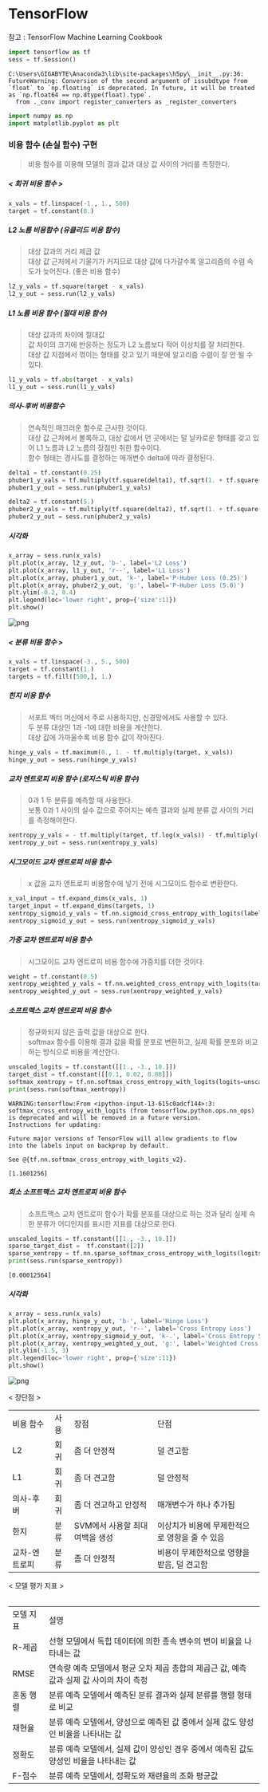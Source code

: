 
# TensorFlow

참고 : TensorFlow Machine Learning Cookbook


```python
import tensorflow as tf
sess = tf.Session()
```

    C:\Users\GIGABYTE\Anaconda3\lib\site-packages\h5py\__init__.py:36: FutureWarning: Conversion of the second argument of issubdtype from `float` to `np.floating` is deprecated. In future, it will be treated as `np.float64 == np.dtype(float).type`.
      from ._conv import register_converters as _register_converters
    


```python
import numpy as np
import matplotlib.pyplot as plt
```

### 비용 함수 (손실 함수) 구현
> 비용 함수를 이용해 모델의 결과 값과 대상 값 사이의 거리를 측정한다.

##### < 회귀 비용 함수 >


```python
x_vals = tf.linspace(-1., 1., 500)
target = tf.constant(0.)
```

##### L2 노름 비용함수 (유클리드 비용 함수)
> 대상 값과의 거리 제곱 값 <br>
> 대상 값 근처에서 기울기가 커지므로 대상 값에 다가갈수록 알고리즘의 수렴 속도가 늦어진다. (좋은 비용 함수)


```python
l2_y_vals = tf.square(target - x_vals)
l2_y_out = sess.run(l2_y_vals)
```

##### L1 노름 비용 함수 (절대 비용 함수)
> 대상 값과의 차이에 절대값 <br>
> 값 차이의 크기에 반응하는 정도가 L2 노름보다 적어 이상치를 잘 처리한다. <br>
> 대상 값 지점에서 꺾이는 형태를 갖고 있기 때문에 알고리즘 수렴이 잘 안 될 수 있다.


```python
l1_y_vals = tf.abs(target - x_vals)
l1_y_out = sess.run(l1_y_vals)
```

##### 의사-후버 비용함수
> 연속적인 매끄러운 함수로 근사한 것이다. <br>
> 대상 값 근처에서 볼록하고, 대상 값에서 먼 곳에서는 덜 날카로운 형태를 갖고 있어 L1 노름과 L2 노름의 장점만 취한 함수이다. <br>
> 함수 형태는 경사도를 결정하는 매개변수 delta에 따라 결정된다. <br>


```python
delta1 = tf.constant(0.25)
phuber1_y_vals = tf.multiply(tf.square(delta1), tf.sqrt(1. + tf.square((target - x_vals)) / delta1) - 1.)
phuber1_y_out = sess.run(phuber1_y_vals)

delta2 = tf.constant(5.)
phuber2_y_vals = tf.multiply(tf.square(delta2), tf.sqrt(1. + tf.square((target - x_vals)) / delta2) - 1.)
phuber2_y_out = sess.run(phuber2_y_vals)
```

##### 시각화


```python
x_array = sess.run(x_vals)
plt.plot(x_array, l2_y_out, 'b-', label='L2 Loss')
plt.plot(x_array, l1_y_out, 'r--', label='L1 Loss')
plt.plot(x_array, phuber1_y_out, 'k-', label='P-Huber Loss (0.25)')
plt.plot(x_array, phuber2_y_out, 'g:', label='P-Huber Loss (5.0)')
plt.ylim(-0.2, 0.4)
plt.legend(loc='lower right', prop={'size':11})
plt.show()
```


![png](output_14_0.png)


##### < 분류 비용 함수 >


```python
x_vals = tf.linspace(-3., 5., 500)
target = tf.constant(1.)
targets = tf.fill([500,], 1.)
```

##### 힌지 비용 함수
> 서포트 벡터 머신에서 주로 사용하지만, 신경망에서도 사용할 수 있다. <br>
> 두 분류 대상인 1과 -1에 대한 비용을 계산한다. <br>
> 대상 값에 가까울수록 비용 함수 값이 작아진다.


```python
hinge_y_vals = tf.maximum(0., 1. - tf.multiply(target, x_vals))
hinge_y_out = sess.run(hinge_y_vals)
```

##### 교차 엔트로피 비용 함수 (로지스틱 비용 함수)
> 0과 1 두 분류를 예측할 때 사용한다. <br>
> 보통 0과 1 사이의 실수 값으로 주어지는 예측 결과와 실제 분류 값 사이의 거리를 측정해야한다.


```python
xentropy_y_vals = - tf.multiply(target, tf.log(x_vals)) - tf.multiply((1. - target), tf.log(1. - x_vals))
xentropy_y_out = sess.run(xentropy_y_vals)
```

##### 시그모이드 교차 엔트로피 비용 함수
> x 값을 교차 엔트로피 비용함수에 넣기 전에 시그모이드 함수로 변환한다.


```python
x_val_input = tf.expand_dims(x_vals, 1)
target_input = tf.expand_dims(targets, 1)
xentropy_sigmoid_y_vals = tf.nn.sigmoid_cross_entropy_with_logits(labels=target_input, logits=x_val_input)
xentropy_sigmoid_y_out = sess.run(xentropy_sigmoid_y_vals)
```

##### 가중 교차 엔트로피 비용 함수
> 시그모이드 교차 엔트로피 비용 함수에 가중치를 더한 것이다.


```python
weight = tf.constant(0.5)
xentropy_weighted_y_vals = tf.nn.weighted_cross_entropy_with_logits(targets, x_vals, weight)
xentropy_weighted_y_out = sess.run(xentropy_weighted_y_vals)
```

##### 소프트맥스 교차 엔트로피 비용 함수
> 정규화되지 않은 출력 값을 대상으로 한다. <br>
> softmax 함수를 이용해 결과 값을 확률 분포로 변환하고, 실제 확률 분포와 비교하는 방식으로 비용을 계산한다.


```python
unscaled_logits = tf.constant([[1., -3., 10.]])
target_dist = tf.constant([[0.1, 0.02, 0.88]])
softmax_xentropy = tf.nn.softmax_cross_entropy_with_logits(logits=unscaled_logits, labels=target_dist)
print(sess.run(softmax_xentropy))
```

    WARNING:tensorflow:From <ipython-input-13-615c0adcf144>:3: softmax_cross_entropy_with_logits (from tensorflow.python.ops.nn_ops) is deprecated and will be removed in a future version.
    Instructions for updating:
    
    Future major versions of TensorFlow will allow gradients to flow
    into the labels input on backprop by default.
    
    See @{tf.nn.softmax_cross_entropy_with_logits_v2}.
    
    [1.1601256]
    

##### 희소 소프트맥스 교차 엔트로피 비용 함수
> 소프트맥스 교차 엔트로피 함수가 확률 분포를 대상으로 하는 것과 달리 실제 속한 분류가 어디인지를 표시한 지표를 대상으로 한다.


```python
unscaled_logits = tf.constant([[1., -3., 10.]])
sparse_target_dist =  tf.constant([2])
sparse_xentropy = tf.nn.sparse_softmax_cross_entropy_with_logits(logits=unscaled_logits, labels=sparse_target_dist)
print(sess.run(sparse_xentropy))
```

    [0.00012564]
    

##### 시각화


```python
x_array = sess.run(x_vals)
plt.plot(x_array, hinge_y_out, 'b-', label='Hinge Loss')
plt.plot(x_array, xentropy_y_out, 'r--', label='Cross Entropy Loss')
plt.plot(x_array, xentropy_sigmoid_y_out, 'k-.', label='Cross Entropy Sigmoid Loss')
plt.plot(x_array, xentropy_weighted_y_out, 'g:', label='Weighted Cross Entropy Loss (x0.5)')
plt.ylim(-1.5, 3)
plt.legend(loc='lower right', prop={'size':11})
plt.show()
```


![png](output_30_0.png)


< 장단점 >

<table>
    <tr> <td>비용 함수</td> <td>사용</td> <td>장점</td> <td>단점</td> </tr>
    <tr> <td>L2</td> <td>회귀</td> <td>좀 더 안정적</td> <td>덜 견고함</td> </tr>
    <tr> <td>L1</td> <td>회귀</td> <td>좀 더 견고함</td> <td>덜 안정적</td> </tr>
    <tr> <td>의사-후버</td> <td>회귀</td> <td>좀 더 견고하고 안정적</td> <td>매개변수가 하나 추가됨</td> </tr>
    <tr> <td>한지</td> <td>분류</td> <td>SVM에서 사용할 최대 여백을 생성</td> <td>이상치가 비용에 무제한적으로 영향을 줄 수 있음</td> </tr>
    <tr> <td>교차-엔트로피</td> <td>분류</td> <td>좀 더 안정적</td> <td>비용이 무제한적으로 영향을 받음, 덜 견고함</td> </tr>
<table>

< 모델 평가 지표 >

<table>
    <tr> <td>모델 지표</td> <td>설명</td> </tr>
    <tr> <td>R-제곱</td> <td>선형 모델에서 독힙 데이터에 의한 종속 변수의 변이 비율을 나타내는 값</td> </tr>
    <tr> <td>RMSE</td> <td>연속량 예측 모델에서 평균 오차 제곱 총합의 제곱근 값, 예측 값과 실제 값 사이의 차이 측정</td> </tr>
    <tr> <td>혼동 행렬</td> <td>분류 예측 모델에서 예측된 분류 결과와 실제 분류를 행렬 형태로 비교</td> </tr>
    <tr> <td>재현율</td> <td>분류 예측 모델에서, 양성으로 예측된 값 중에서 실제 값도 양성인 비율을 나타내는 값</td> </tr>
    <tr> <td>정확도</td> <td>분류 예측 모델에서, 실제 값이 양성인 경우 중에서 예측된 값도 양성인 비율을 나타내는 값</td> </tr>
    <tr> <td>F-점수</td> <td>분류 예측 모델에서, 정확도와 재련율의 조화 평균값</td> </tr>
</table>
